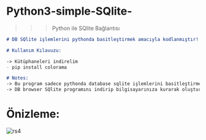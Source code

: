 # Python3-simple-SQlite-
>>> Python ile SQlite Bağlantısı

```markdown
# DB SQlite işlemlerini pythonda basitleştirmek amacıyla kodlanmıştır!

# Kullanım Kılavuzu:

-> Kütüphaneleri indirelim
- pip install colorama

# Notes:
-> Bu program sadece pythonda database sqlite işlemlerini basitleştirmek amacıyla kodlanmıştır!
-> DB browser SQlite programını indirip bilgisayarınıza kurarak oluşturmuş olduğum database dosyasını program üzerinden inceleyebilirsiniz!
```

# Önizleme:
![rs4](https://user-images.githubusercontent.com/90040826/151959529-4f137b5e-f23c-4d20-a737-c8670e0589b5.png)
